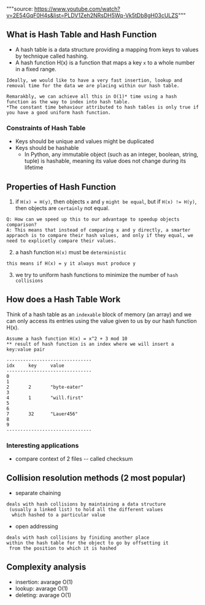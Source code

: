 """source: https://www.youtube.com/watch?v=2E54GqF0H4s&list=PLDV1Zeh2NRsDH5Wq-Vk5tDb8gH03cULZS"""

## What is Hash Table and Hash Function
- A hash table is a data structure providing a mapping from keys to values by technique called hashing.
- A hash function H(x) is a function that maps a key `x` to a whole number in a fixed range.
```text
Ideally, we would like to have a very fast insertion, lookup and removal time for the data we are placing within our hash table.

Remarakbly, we can achieve all this in O(1)* time using a hash function as the way to index into hash table.
*The constant time behaviour attributed to hash tables is only true if you have a good uniform hash function.
```

### Constraints of Hash Table
- Keys should be unique and values might be duplicated
- Keys should be hashable
    - In Python, any immutable object (such as an integer, boolean, string, tuple) is hashable, meaning its value does not change during its lifetime

## Properties of Hash Function
1. if `H(x) = H(y)`, then objects `x` and `y` `might be equal`, but if `H(x) != H(y)`, then objects are `certainly` not equal.
```text
Q: How can we speed up this to our advantage to speedup objects comparison?
A: This means that instead of comparing x and y directly, a smarter appraoch is to compare their hash values, and only if they equal, we need to explicetly compare their values.
```
2. a hash function `H(x)` must be `deterministic`
```text
this means if H(x) = y it always must produce y
```
3. we try to uniform hash functions to minimize the number of `hash collisions`

## How does a Hash Table Work
Think of a hash table as an `indexable` block of memory (an array) and we can only access its entries using the value given to us by our hash function H(x).
```text
Assume a hash function H(x) = x^2 + 3 mod 10
** result of hash function is an index where we will insert a key:value pair

-------------------------------
idx     key     value
-------------------------------
0       
1
2       2       "byte-eater"
3
4       1       "will.first"
5
6
7       32      "Lauer456"
8
9
-------------------------------
```

### Interesting applications
- compare context of 2 files --  called checksum

## Collision resolution methods (2 most popular)
- separate chaining
```text
deals with hash collisions by maintaining a data structure
 (usually a linked list) to hold all the different values
  which hashed to a particular value
``` 
- open addressing
```text
deals with hash collisions by finiding another place 
within the hash table for the object to go by offsetting it
 from the position to which it is hashed
``` 

## Complexity analysis
- insertion: avarage O(1)
- lookup: avarage O(1)
- deleting: avarage O(1)
